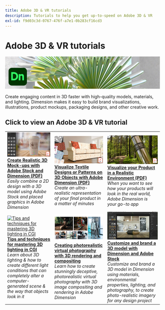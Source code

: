 ```yaml
---
title: Adobe 3D & VR tutorials
description: Tutorials to help you get up-to-speed on Adobe 3D & VR
exl-id: f9d03c3d-0767-476f-a7e1-0b283cf16cd3
---
```

# Adobe 3D & VR tutorials

![Creative Cloud Hero Image](../assets/Dimenio.jpg)

Create engaging content in 3D faster with high-quality models, materials, and lighting. Dimension makes it easy to build brand visualizations, illustrations, product mockups, packaging designs, and other creative work.

## Click to view an Adobe 3D & VR tutorial

<table>
<tr>
 <td>
   <a href="assets/CreateRealistic3DMockupswithAdobeStockandDimension.pdf">
      <img alt="Create Realistic 3D Mock-ups with Adobe Stock and Dimension" src="assets/CreateRealistic3DMockupswithAdobeStockandDimension.jpg" />
   </a>
    <div>
   <a href="assets/CreateRealistic3DMockupswithAdobeStockandDimension.pdf"><strong>Create Realistic 3D Mock-ups with Adobe Stock and Dimension (PDF)</strong></a>
    </div>
    <em>Easily combine a 2D design with a 3D model using Adobe Stock and placed graphics in Adobe Dimension</em>
    <br>
  </td>
  <td>
   <a href="assets/VisualizeTextileDesignsorPatternson3DObjectswithAdobeDimension.pdf">
      <img alt="Visualize Textile Designs or Patterns on 3D Objects with Adobe Dimension" src="assets/VisualizeTextileDesignsorPatternson3DObjectswithAdobeDimension.jpg" />
   </a>
    <div>
   <a href="assets/VisualizeTextileDesignsorPatternson3DObjectswithAdobeDimension.pdf"><strong>Visualize Textile Designs or Patterns on 3D Objects with Adobe Dimension (PDF)</strong></a>
    </div>
    <em>Create an ultra-realistic representation of your final product in a matter of minutes</em>
    <br>
  </td>
  <td>
   <a href="../cce/assets/VisualizeyourProductinaRealisticEnvironment.pdf">
      <img alt="Visualize your Product in a Realistic Environment" src="assets/VisualizeyourProductinaRealisticEnvironment.jpg" />
   </a>
    <div>
   <a href="../cce/assets/VisualizeyourProductinaRealisticEnvironment.pdf"><strong>Visualize your Product in a Realistic Environment (PDF)</strong></a>
    </div>
    <em>When you want to see how your products will look in the real world, Adobe Dimension is your go-to app</em>
    <br>
  </td>
</tr>
   <tr>
 <td>
   <a href="mastering3dlighting.md">
      <img alt="Tips and techniques for mastering 3D lighting in CGI" src="assets/Mastering3dlighting_1.gif" />
   </a>
    <div>
   <a href="mastering3dlighting.md"><strong>Tips and techniques for mastering 3D lighting in CGI</strong></a>
    </div>
    <em>Learn about 3D lighting & how to create different light conditions that can completely alter a computer-generated scene & the way that objects look in it</em>
    <br>
  </td>
  <td>
   <a href="photorealistic.md">
      <img alt="Creating photorealistic virtual photography with 3D rendering and compositing" src="assets/Photorealistic_TOC.png" />
   </a>
    <div>
   <a href="photorealistic.md"><strong>Creating photorealistic virtual photography with 3D rendering and compositing</strong></a>
    </div>
    <em>Learn how to create stunningly deceptive, photorealistic virtual photography with 3D image compositing and rendering in Adobe Dimension</em>
    <br>
  </td>
  <td>
   <a href="3ddimensionstock.md">
      <img alt="Customize and brand a 3D model with Dimension and Adobe Stock" src="assets/3ddimensionstock.jpg" />
   </a>
    <div>
   <a href="3ddimensionstock.md"><strong>Customize and brand a 3D model with Dimension and Adobe Stock</strong></a>
    </div>
    <em>Customize and brand a 3D model in Dimension using materials, environmental properties, lighting, and photography, to create photo-realistic imagery for any design project</em>
    <br>
  </td>
</tr>
</table>
